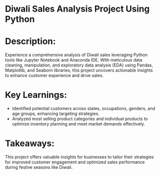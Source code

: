  # Diwali Sales Analysis Project Using Python

# Description:

Experience a comprehensive analysis of Diwali sales leveraging Python tools like Jupyter Notebook and Anaconda IDE. With meticulous data cleaning, manipulation, and exploratory data analysis (EDA) using Pandas, Matplotlib, and Seaborn libraries, this project uncovers actionable insights to enhance customer experience and drive sales.

# Key Learnings:

* Identified potential customers across states, occupations, genders, and age groups, enhancing targeting strategies.
* Analyzed most selling product categories and individual products to optimize inventory planning and meet market demands effectively.

# Takeaways:
This project offers valuable insights for businesses to tailor their strategies for improved customer engagement and optimized sales performance during festive seasons like Diwali.
